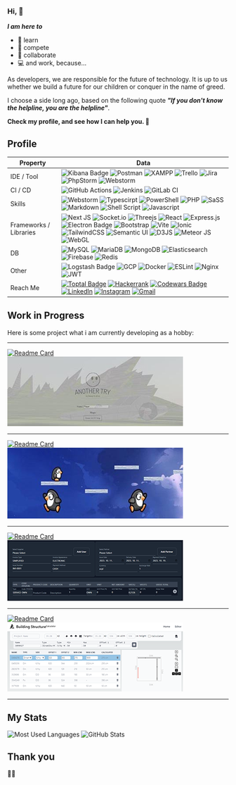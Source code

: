 ### Hi, 🐐

***I am here to***
- 🔭 learn
- 🏃 compete
- 👫 collaborate
- 💻 and work, because...

As developers, we are responsible for the future of technology. It is up to us whether we build a future for our children or conquer in the name of greed.

I choose a side long ago, based on the following quote ***"If you don't know the helpline, you are the helpline"***.

**Check my profile, and see how I can help you. 📣**

## Profile
Property                 | Data  
-------------------------|------
IDE / Tool               | ![Kibana Badge](https://img.shields.io/badge/-Kibana-E8478B?style=flat&logo=Kibana&logoColor=white) ![Postman](https://img.shields.io/badge/Postman-FF6C37?style=flat&logo=postman&logoColor=white) ![XAMPP](https://img.shields.io/badge/Xampp-F37623?style=flat&logo=xampp&logoColor=white) ![Trello](https://img.shields.io/badge/Trello-%23026AA7.svg?style=flat&logo=Trello&logoColor=white) ![Jira](https://img.shields.io/badge/jira-%230A0FFF.svg?style=flat&logo=jira&logoColor=white) ![PhpStorm](http://img.shields.io/badge/-PHPStorm-181717?style=flat&logo=phpstorm&logoColor=white) ![Webstorm](https://img.shields.io/badge/WebStorm-000000?style=flat&logo=WebStorm&logoColor=white)
CI / CD                  | ![GitHub Actions](https://img.shields.io/badge/github%20actions-%232671E5.svg?style=flat&logo=githubactions&logoColor=white) ![Jenkins](https://img.shields.io/badge/jenkins-%232C5263.svg?style=flat&logo=jenkins&logoColor=white) ![GitLab CI](https://img.shields.io/badge/gitlab%20ci-%23181717.svg?style=flat&logo=gitlab&logoColor=white)
Skills                   | ![Webstorm](https://img.shields.io/badge/Node.js-43853D?style=flat&logo=node.js&logoColor=white) ![Typescirpt](https://img.shields.io/badge/TypeScript-007ACC?style=flat&logo=typescript&logoColor=white) ![PowerShell](https://img.shields.io/badge/PowerShell-%235391FE.svg?style=flat&logo=powershell&logoColor=white) ![PHP](https://img.shields.io/badge/PHP-777BB4?style=flat&logo=php&logoColor=white) ![SaSS](https://img.shields.io/badge/Sass-CC6699?style=flat&logo=sass&logoColor=white) ![Markdown](https://img.shields.io/badge/Markdown-000000?style=flat&logo=markdown&logoColor=white) ![Shell Script](https://img.shields.io/badge/Shell_Script-121011?style=flat&logo=gnu-bash&logoColor=white) ![Javascript](https://img.shields.io/badge/JavaScript-F7DF1E?style=flat&logo=javascript&logoColor=black)
Frameworks / Libraries   | ![Next JS](https://img.shields.io/badge/Next-black?style=flat&logo=next.js&logoColor=white) ![Socket.io](https://img.shields.io/badge/Socket.io-black?style=flat&logo=socket.io&badgeColor=010101) ![Threejs](https://img.shields.io/badge/threejs-black?style=flat&logo=three.js&logoColor=white) ![React](https://img.shields.io/badge/React-20232A?style=flat&logo=react&logoColor=61DAFB) ![Express.js](https://img.shields.io/badge/express.js-%23404d59.svg?style=flat&logo=express&logoColor=%2361DAFB) ![Electron Badge](https://img.shields.io/badge/-Electron-47848F?style=flat&logo=Electron&logoColor=white) ![Bootstrap](https://img.shields.io/badge/Bootstrap-563D7C?style=flat&logo=bootstrap&logoColor=white) ![Vite](https://img.shields.io/badge/vite-%23646CFF.svg?style=flat&logo=vite&logoColor=white) ![Ionic](https://img.shields.io/badge/Ionic-%233880FF.svg?style=flat&logo=Ionic&logoColor=white) ![TailwindCSS](https://img.shields.io/badge/Tailwind_CSS-38B2AC?style=flat&logo=tailwind-css&logoColor=white) ![Semantic UI](https://img.shields.io/badge/Semantic%20UI-%2335BDB2.svg?style=flat&logo=SemanticUIReact&logoColor=white) ![D3JS](https://img.shields.io/badge/d3%20js-F9A03C?style=flat&logo=d3.js&logoColor=white) ![Meteor JS](https://img.shields.io/badge/meteorjs-%23d74c4c.svg?style=flat&logo=meteor&logoColor=white) ![WebGL](https://img.shields.io/badge/WebGL-990000?logo=webgl&logoColor=white&style=flat)
DB                       | ![MySQL](https://img.shields.io/badge/MySQL-00000F?style=flat&logo=mysql&logoColor=white) ![MariaDB](https://img.shields.io/badge/MariaDB-003545?style=flat&logo=mariadb&logoColor=white) ![MongoDB](https://img.shields.io/badge/MongoDB-4EA94B?style=flat&logo=mongodb&logoColor=white) ![Elasticsearch](https://img.shields.io/badge/-Elasticsearch-005571?style=flat&logo=Elasticsearch&logoColor=white) ![Firebase](https://img.shields.io/badge/Firebase-039BE5?style=flat&logo=Firebase&logoColor=white) ![Redis](https://img.shields.io/badge/redis-%23DD0031.svg?style=flat&logo=redis&logoColor=white)
Other                    | ![Logstash Badge](https://img.shields.io/badge/-Logstash-F2BD1A?style=flat&logo=Logstash&logoColor=white) ![GCP](https://img.shields.io/badge/Google_Cloud-4285F4?style=flat&logo=google-cloud&logoColor=white) ![Docker](https://img.shields.io/badge/Docker-%230db7ed.svg?style=flat&logo=docker&logoColor=white) ![ESLint](https://img.shields.io/badge/ESLint-4B3263?style=flat&logo=eslint&logoColor=white) ![Nginx](https://img.shields.io/badge/nginx-%23009639.svg?style=flat&logo=nginx&logoColor=white) ![JWT](https://img.shields.io/badge/JWT-black?style=flat&logo=JSON%20web%20tokens)
Reach Me                 | [![Toptal Badge](https://img.shields.io/badge/Toptal-3863A0?logo=toptal&logoColor=fff&style=flat)](https://www.toptal.com/resume/attila-reterics) [![Hackerrank](https://img.shields.io/badge/-Hackerrank-2EC866?style=flat&logo=HackerRank&logoColor=white)](https://www.hackerrank.com/reterics_attila) [![Codewars Badge](https://img.shields.io/badge/Codewars-B1361E?logo=codewars&logoColor=fff&style=flat)](https://www.codewars.com/users/Reterics) [![LinkedIn](https://img.shields.io/badge/linkedin-%230077B5.svg?style=flat&logo=linkedin&logoColor=white)](https://www.linkedin.com/in/attila-reterics-1a326121b/) [![Instagram](https://img.shields.io/badge/attila.reterics-%23E4405F.svg?style=flat&logo=Instagram&logoColor=white)](https://www.instagram.com/attila.reterics/) [![Gmail](https://img.shields.io/badge/attila@reterics.com-D14836?style=flat&logo=gmail&logoColor=white)](mailto:attila@reterics.com)

## Work in Progress

Here is some project what i am currently developing as a hobby:

---

[![Readme Card](https://github-readme-stats.vercel.app/api/pin/?username=Reterics&repo=another-try&theme=dark)](https://github.com/Reterics/another-try) ![Another Try](./img/another_try.jpg)

---

[![Readme Card](https://github-readme-stats.vercel.app/api/pin/?username=Reterics&repo=penguin_runner&theme=dark)](https://github.com/Reterics/penguin_runner) ![Penguin Runner](./img/penguin_runner.jpg)

---

[![Readme Card](https://github-readme-stats.vercel.app/api/pin/?username=Reterics&repo=invoice-management&theme=dark)](https://github.com/Reterics/invoice-management/) ![Invoice management](./img/invoice.png)

---

[![Readme Card](https://github-readme-stats.vercel.app/api/pin/?username=Reterics&repo=building_structure_calculator&theme=dark)](https://github.com/Reterics/building_structure_calculator) ![Building Structure](./img/building_structure.png)

---

## My Stats

![Most Used Languages](https://github-readme-stats.vercel.app/api/top-langs/?username=Reterics&layout=compact&theme=dark) ![GitHub Stats](https://github-readme-stats.vercel.app/api?username=Reterics&show_icons=true&theme=dark&hide=prs)


## Thank you


🐐💩